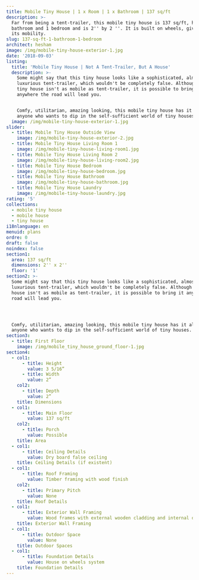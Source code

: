 ```yaml
---
title: Mobile Tiny House | 1 x Room | 1 x Bathroom | 137 sq/ft
description: >-
  Far from being a tent-trailer, this mobile tiny house is 137 sq/ft, has 1
  bathroom and 1 bedroom and is 2'' by 2 ''. It is built on wheels, giving it
  its mobility.
slug: 137-sq-ft-1-bathroom-1-bedroom
architect: hesham
image: /img/mobile-tiny-house-exterior-1.jpg
date: '2018-09-03'
listing:
  title: 'Mobile Tiny House | Not A Tent-Trailer, But A House'
  description: >-
    Some might say that this tiny house looks like a sophisticated, almost
    luxurious tent-trailer, which wouldn't be completely false. Although this
    tiny house isn't as mobile as tent-trailer, it is possible to bring it
    anywhere the road will lead you. 


    Comfy, utilitarian, amazing looking, this mobile tiny house has it all for
    anyone who wants to dip in the self-sufficient world of tiny houses. 
  image: /img/mobile-tiny-house-exterior-1.jpg
slider:
  - title: Mobile Tiny House Outside View
    image: /img/mobile-tiny-house-exterior-2.jpg
  - title: Mobile Tiny House Living Room 1
    image: /img/mobile-tiny-house-living-room1.jpg
  - title: Mobile Tiny House Living Room 2
    image: /img/mobile-tiny-house-living-room2.jpg
  - title: Mobile Tiny House Bedroom
    image: /img/mobile-tiny-house-bedroom.jpg
  - title: Mobile Tiny House Bathroom
    image: /img/mobile-tiny-house-bathroom.jpg
  - title: Mobile Tiny House Laundry
    image: /img/mobile-tiny-house-laundry.jpg
rating: '5'
collections:
  - mobile tiny house
  - mobile house
  - tiny house
i18nlanguage: en
menuid: plans
ordre: 0
draft: false
noindex: false
section1:
  area: 137 sq/ft
  dimensions: 2'' x 2''
  floor: '1'
section2: >-
  Some might say that this tiny house looks like a sophisticated, almost
  luxurious tent-trailer, which wouldn't be completely false. Although this tiny
  house isn't as mobile as tent-trailer, it is possible to bring it anywhere the
  road will lead you. 




  Comfy, utilitarian, amazing looking, this mobile tiny house has it all for
  anyone who wants to dip in the self-sufficient world of tiny houses.
section3:
  - title: First Floor
    image: /img/mobile_tiny_house_ground_floor-1.jpg
section4:
  - col1:
      - title: Height
        value: 3 5/16”
      - title: Width
        value: 2”
    col2:
      - title: Depth
        value: 2”
    title: Dimensions
  - col1:
      - title: Main Floor
        value: 137 sq/ft
    col2:
      - title: Porch
        value: Possible
    title: Area
  - col1:
      - title: Ceiling Details
        value: Dry board false ceiling
    title: Ceiling Details (if existent)
  - col1:
      - title: Roof Framing
        value: Timber framing with wood finish
    col2:
      - title: Primary Pitch
        value: None
    title: Roof Details
  - col1:
      - title: Exterior Wall Framing
        value: Wood frames with external wooden cladding and internal dryboards walls
    title: Exterior Wall Framing
  - col1:
      - title: Outdoor Space
        value: None
    title: Outdoor Spaces
  - col1:
      - title: Foundation Details
        value: House on wheels system
    title: Foundation Details
---
```


